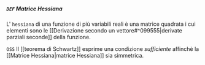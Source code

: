 ##### `DEF` Matrice Hessiana
L' `hessiana` di una funzione di più variabili reali è una matrice quadrata i cui elementi sono le [[Derivazione secondo un vettore#^099555|derivate parziali seconde]] della funzione.

`OSS` Il [[teorema di Schwartz]] esprime una condizione _sufficiente_ affinchè la [[Matrice Hessiana|matrice Hessiana]] sia simmetrica.
